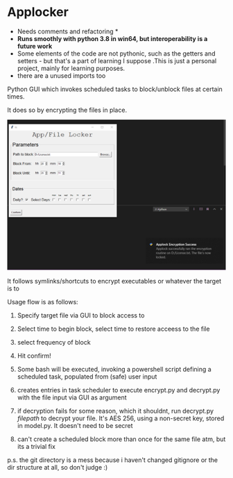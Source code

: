 # Applocker
* Needs comments and refactoring *
* **Runs smoothly with python 3.8 in win64, but interoperability is a future work**
* Some elements of the code are not pythonic, such as the getters and setters - but that's a part of learning I suppose .This is just a personal project, mainly for learning purposes. 
* there are a unused imports too


Python GUI which invokes scheduled tasks to block/unblock files at certain times.

It does so by encrypting the files in place. 

![Sample](/Capture.PNG?raw=true "Screenie")


It follows symlinks/shortcuts to encrypt executables or whatever the target is to

Usage flow is as follows:

1) Specify target file via GUI to block access to

2) Select time to begin block, select time to restore acceess to the file

3) select frequency of block

4) Hit confirm!

5) Some bash will be executed, invoking a powershell script defining a scheduled task, populated from (safe) user input 

6) creates entries in task scheduler to execute encrypt.py and decrypt.py with the file input via GUI as argument

7) if decryption fails for some reason, which it shouldnt, run decrypt.py *filepath* to decrypt your file. It's AES 256, using a non-secret key, stored in model.py. It doesn't need to be secret

8) can't create a scheduled block more than once for the same file atm, but its a trivial fix

p.s. the git directory is a mess because i haven't changed gitignore or the dir structure at all, so don't judge :) 

